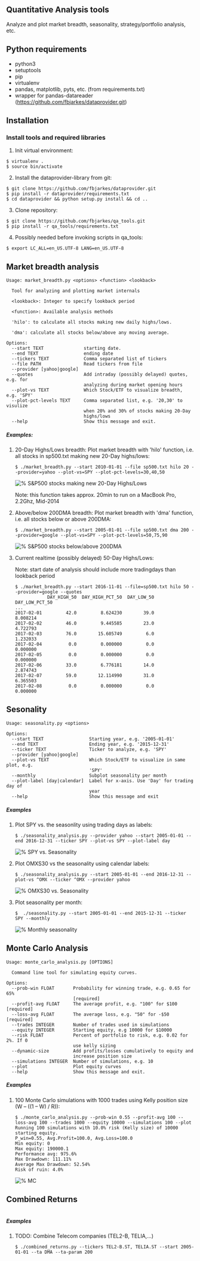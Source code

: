## Quantitative Analysis tools

Analyze and plot market breadth, seasonality, strategy/portfolio analysis, etc.

## Python requirements 
* python3
* setuptools
* pip
* virtualenv
* pandas, matplotlib, pyts, etc. (from requirements.txt)
* wrapper for pandas-datareader (https://github.com/fbjarkes/dataprovider.git)

## Installation
### Install tools and required libraries
1. Init virtual environment:
```
$ virtualenv .
$ source bin/activate
```
2. Install the dataprovider-library from git: 
```
$ git clone https://github.com/fbjarkes/dataprovider.git
$ pip install -r dataprovider/requirements.txt
$ cd dataprovider && python setup.py install && cd ..
```
3. Clone repository:
```
$ git clone https://github.com/fbjarkes/qa_tools.git
$ pip install -r qa_tools/requirements.txt
```
4. Possibly needed before invoking scripts in qa_tools:
```
$ export LC_ALL=en_US.UTF-8 LANG=en_US.UTF-8
```

## Market breadth analysis
```
Usage: market_breadth.py <options> <function> <lookback>

  Tool for analyzing and plotting market internals

  <lookback>: Integer to specify lookback period

  <function>: Available analysis methods

  'hilo': to calculate all stocks making new daily highs/lows.

  'dma': calculate all stocks below/above any moving average.

Options:
  --start TEXT               starting date.
  --end TEXT                 ending date
  --tickers TEXT             Comma separated list of tickers
  --file PATH                Read tickers from file
  --provider [yahoo|google]
  --quotes                   Add intraday (possibly delayed) quotes, e.g. for
                             analyzing during market opening hours
  --plot-vs TEXT             Which Stock/ETF to visualize breadth, e.g. 'SPY'
  --plot-pct-levels TEXT     Comma separated list, e.g. '20,30' to visulize
                             when 20% and 30% of stocks making 20-Day
                             highs/lows
  --help                     Show this message and exit.
```

##### Examples:

1. 20-Day Highs/Lows breadth: 
    Plot market breadth with 'hilo' function, i.e. all stocks in sp500.txt making new 20-Day highs/lows:
    ```
    $ ./market_breadth.py --start 2010-01-01 --file sp500.txt hilo 20 --provider=yahoo --plot-vs=SPY --plot-pct-levels=30,40,50
    ```
    ![% S&P500 stocks making new 20-Day Highs/Lows](images/sp500_20hilo.png)
    
    Note: this function takes approx. 20min to run on a MacBook Pro, 2.2Ghz, Mid-2014


2. Above/below 200DMA breadth: 
    Plot market breadth with 'dma' function, i.e. all stocks below or above 200DMA:
    ```
    $ ./market_breadth.py --start 2005-01-01 --file sp500.txt dma 200 --provider=google --plot-vs=SPY --plot-pct-levels=50,75,90
    ```
    ![% S&P500 stocks below/above 200DMA](images/sp500_200dma.png)


3. Current realtime (possibly delayed) 50-Day Highs/Lows:
    
    Note: start date of analysis should include more tradingdays than lookback period
    ```
    $ ./market_breadth.py --start 2016-11-01 --file=sp500.txt hilo 50 --provider=google --quotes
                DAY_HIGH_50  DAY_HIGH_PCT_50  DAY_LOW_50  DAY_LOW_PCT_50
    ...
    2017-02-01         42.0         8.624230        39.0        8.008214
    2017-02-02         46.0         9.445585        23.0        4.722793
    2017-02-03         76.0        15.605749         6.0        1.232033
    2017-02-04          0.0         0.000000         0.0        0.000000
    2017-02-05          0.0         0.000000         0.0        0.000000
    2017-02-06         33.0         6.776181        14.0        2.874743
    2017-02-07         59.0        12.114990        31.0        6.365503
    2017-02-08          0.0         0.000000         0.0        0.000000
    
    ```
    
## Sesonality
```
Usage: seasonality.py <options>

Options:
  --start TEXT                 Starting year, e.g. '2005-01-01'
  --end TEXT                   Ending year, e.g. '2015-12-31'
  --ticker TEXT                Ticker to analyze, e.g. 'SPY'
  --provider [yahoo|google]
  --plot-vs TEXT               Which Stock/ETF to visualize in same plot, e.g.
                               'SPY'
  --monthly                    Subplot seasonality per month
  --plot-label [day|calendar]  Label for x-axis. Use 'Day' for trading day of
                               year
  --help                       Show this message and exit
```
##### Examples
1. Plot SPY vs. the seasonlity using trading days as labels: 
    ```
    $ ./seasonality_analysis.py --provider yahoo --start 2005-01-01 --end 2016-12-31 --ticker SPY --plot-vs SPY --plot-label day
    ```
    ![% SPY vs. Seasonality](images/spy_seasonality.png)
    
2. Plot OMXS30 vs the seasonality using calendar labels:
    ```
    $ ./seasonality_analysis.py --start 2005-01-01 --end 2016-12-31 --plot-vs ^OMX --ticker ^OMX --provider yahoo
    ```
    ![% OMXS30 vs. Seasonality](images/omxs30_seasonality.png)
    
3. Plot seasonality per month:
    ```
    $  ./seasonality.py --start 2005-01-01 --end 2015-12-31 --ticker SPY --monthly
    ```
    ![% Monthly seasonality](images/spy_seasonality_monthly.png)
        
       
## Monte Carlo Analysis
```
Usage: monte_carlo_analysis.py [OPTIONS]

  Command line tool for simulating equity curves.

Options:
  --prob-win FLOAT       Probability for winning trade, e.g. 0.65 for 65%
                         [required]
  --profit-avg FLOAT     The average profit, e.g. "100" for $100  [required]
  --loss-avg FLOAT       The average loss, e.g. "50" for -$50  [required]
  --trades INTEGER       Number of trades used in simulations
  --equity INTEGER       Starting equity, e.g 10000 for $10000
  --risk FLOAT           Percent of portfolio to risk, e.g. 0.02 for 2%. If 0
                         use kelly sizing
  --dynamic-size         Add profits/losses cumulatively to equity and
                         increase position size
  --simulations INTEGER  Number of simulations, e.g. 10
  --plot                 Plot equity curves
  --help                 Show this message and exit.
```
##### Examples
1. 100 Monte Carlo simulations with 1000 trades using Kelly position size (W – ((1 – W) / R)):
    ```
    $ ./monte_carlo_analysis.py --prob-win 0.55 --profit-avg 100 --loss-avg 100 --trades 1000 --equity 10000 --simulations 100 --plot
    Running 100 simulations with 10.0% risk (Kelly size) of 10000 starting equity.
    P_win=0.55, Avg.Profit=100.0, Avg.Loss=100.0
    Min equity: 0
    Max equity: 190000.1
    Performance avg: 975.6%
    Max Drawdown: 111.11%
    Average Max Drawdown: 52.54%
    Risk of ruin: 4.0%
    ```
    ![% MC](images/mc_1.png)
    

## Combined Returns
```
```

##### Examples
1. TODO: Combine Telecom companies (TEL2-B, TELIA,...)
    ```
    $ ./combined_returns.py --tickers TEL2-B.ST, TELIA.ST --start 2005-01-01 --ta DMA --ta-param 200
    ```